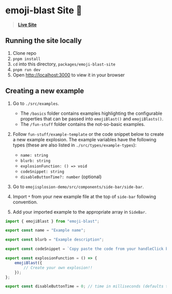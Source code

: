 # emoji-blast Site 🎉

> **[Live Site](https://www.emojiblast.dev)**

## Running the site locally

1. Clone repo
2. `pnpm install`
3. `cd` into this directory, `packages/emoji-blast-site`
4. `pnpm run dev`
5. Open [http://localhost:3000](http://localhost:3000) to view it in your browser

## Creating a new example

1. Go to `./src/examples`.

   - The `/basics` folder contains examples highlighting the configurable properties that can be passed into `emojiBlast()` and `emojiBlasts()`.
   - The `/fun-stuff` folder contains the not-so-basic examples.

2. Follow `fun-stuff/example-template` or the code snippet below to create a new example explosion.
   The example variables have the following types (these are also listed in `./src/types/example-types`):

   - `name: string`
   - `blurb: string`
   - `explosionFunction: () => void`
   - `codeSnippet: string`
   - `disableButtonTime?: number` (optional)

3. Go to `emojisplosion-demo/src/components/side-bar/side-bar`.
4. Import `*` from your new example file at the top of `side-bar` following convention.
5. Add your imported example to the appropriate array in `SideBar`.

```javascript
import { emojiBlast } from "emoji-blast";

export const name = "Example name";

export const blurb = "Example description";

export const codeSnippet = `Copy paste the code from your handleClick below`;

export const explosionFunction = () => {
	emojiBlast({
		// Create your own explosion!!
	});
};

export const disableButtonTime = 0; // time in milliseconds (defaults to 0);
```
